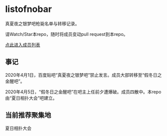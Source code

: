 # listofnobar

真夏夜之银梦吧枪毙名单与转移记录。

请Watch/Star本repo，随时将成员变动pull request到本repo。

[点此进入成员列表](https://cdn.jsdelivr.net/gh/lixiang810/listofnobar/PeopleList.txt "点此进入成员列表")

事记
----

2020年4月1日，百度贴吧“真夏夜之银梦吧”禁止发言。成员大部转移至“假冬日之金醒吧”。

2020年4月5日，“假冬日之金醒吧”在吧主上任前夕遭爆破。成员四散中。本repo由“夏日相扑大会”吧建立。

当前推荐聚集地
----
夏日相扑大会
